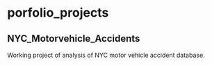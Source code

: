 # porfolio_projects
## NYC_Motorvehicle_Accidents
Working project of analysis of NYC motor vehicle accident database.
